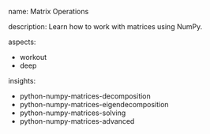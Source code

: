 name: Matrix Operations

description: Learn how to work with matrices using NumPy.

aspects:
  - workout
  - deep

insights:
  - python-numpy-matrices-decomposition
  - python-numpy-matrices-eigendecomposition
  - python-numpy-matrices-solving
  - python-numpy-matrices-advanced